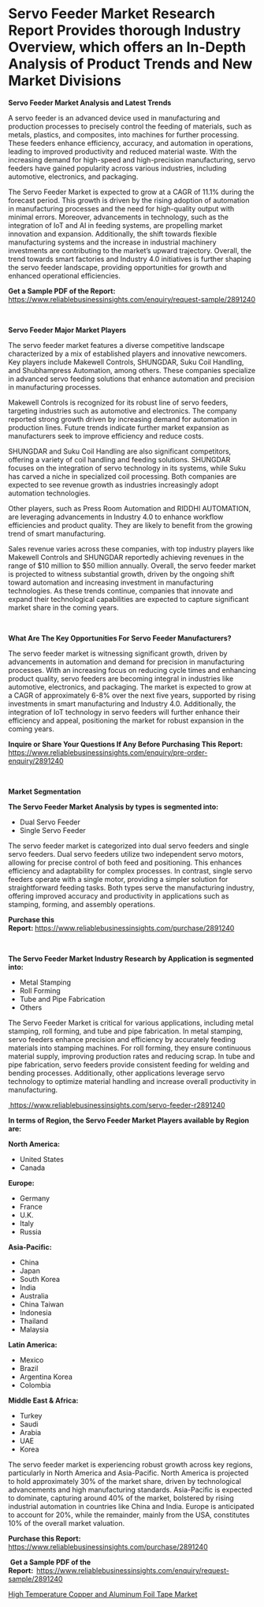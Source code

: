<p><h1>Servo Feeder Market Research Report Provides thorough Industry Overview, which offers an In-Depth Analysis of Product Trends and New Market Divisions</h1></p><p><strong>Servo Feeder Market Analysis and Latest Trends</strong></p>
<p><p>A servo feeder is an advanced device used in manufacturing and production processes to precisely control the feeding of materials, such as metals, plastics, and composites, into machines for further processing. These feeders enhance efficiency, accuracy, and automation in operations, leading to improved productivity and reduced material waste. With the increasing demand for high-speed and high-precision manufacturing, servo feeders have gained popularity across various industries, including automotive, electronics, and packaging.</p><p>The Servo Feeder Market is expected to grow at a CAGR of 11.1% during the forecast period. This growth is driven by the rising adoption of automation in manufacturing processes and the need for high-quality output with minimal errors. Moreover, advancements in technology, such as the integration of IoT and AI in feeding systems, are propelling market innovation and expansion. Additionally, the shift towards flexible manufacturing systems and the increase in industrial machinery investments are contributing to the market’s upward trajectory. Overall, the trend towards smart factories and Industry 4.0 initiatives is further shaping the servo feeder landscape, providing opportunities for growth and enhanced operational efficiencies.</p></p>
<p><strong>Get a Sample PDF of the Report:&nbsp;</strong> <a href="https://www.reliablebusinessinsights.com/enquiry/request-sample/2891240?utm_campaign=3455&utm_medium=2&utm_source=Github&utm_content=ia&utm_term=14032025&utm_id=servo-feeder">https://www.reliablebusinessinsights.com/enquiry/request-sample/2891240</a></p>
<p>&nbsp;</p>
<p><strong>Servo Feeder Major Market Players</strong></p>
<p><p>The servo feeder market features a diverse competitive landscape characterized by a mix of established players and innovative newcomers. Key players include Makewell Controls, SHUNGDAR, Suku Coil Handling, and Shubhampress Automation, among others. These companies specialize in advanced servo feeding solutions that enhance automation and precision in manufacturing processes.</p><p>Makewell Controls is recognized for its robust line of servo feeders, targeting industries such as automotive and electronics. The company reported strong growth driven by increasing demand for automation in production lines. Future trends indicate further market expansion as manufacturers seek to improve efficiency and reduce costs.</p><p>SHUNGDAR and Suku Coil Handling are also significant competitors, offering a variety of coil handling and feeding solutions. SHUNGDAR focuses on the integration of servo technology in its systems, while Suku has carved a niche in specialized coil processing. Both companies are expected to see revenue growth as industries increasingly adopt automation technologies.</p><p>Other players, such as Press Room Automation and RIDDHI AUTOMATION, are leveraging advancements in Industry 4.0 to enhance workflow efficiencies and product quality. They are likely to benefit from the growing trend of smart manufacturing.</p><p>Sales revenue varies across these companies, with top industry players like Makewell Controls and SHUNGDAR reportedly achieving revenues in the range of $10 million to $50 million annually. Overall, the servo feeder market is projected to witness substantial growth, driven by the ongoing shift toward automation and increasing investment in manufacturing technologies. As these trends continue, companies that innovate and expand their technological capabilities are expected to capture significant market share in the coming years.</p></p>
<p>&nbsp;</p>
<p><strong>What Are The Key Opportunities For Servo Feeder Manufacturers?</strong></p>
<p><p>The servo feeder market is witnessing significant growth, driven by advancements in automation and demand for precision in manufacturing processes. With an increasing focus on reducing cycle times and enhancing product quality, servo feeders are becoming integral in industries like automotive, electronics, and packaging. The market is expected to grow at a CAGR of approximately 6-8% over the next five years, supported by rising investments in smart manufacturing and Industry 4.0. Additionally, the integration of IoT technology in servo feeders will further enhance their efficiency and appeal, positioning the market for robust expansion in the coming years.</p></p>
<p><strong>Inquire or Share Your Questions If Any Before Purchasing This Report:</strong> <a href="https://www.reliablebusinessinsights.com/enquiry/pre-order-enquiry/2891240?utm_campaign=3455&utm_medium=2&utm_source=Github&utm_content=ia&utm_term=14032025&utm_id=servo-feeder">https://www.reliablebusinessinsights.com/enquiry/pre-order-enquiry/2891240</a></p>
<p>&nbsp;</p>
<p><strong>Market Segmentation</strong></p>
<p><strong>The Servo Feeder Market Analysis by types is segmented into:</strong></p>
<p><ul><li>Dual Servo Feeder</li><li>Single Servo Feeder</li></ul></p>
<p><p>The servo feeder market is categorized into dual servo feeders and single servo feeders. Dual servo feeders utilize two independent servo motors, allowing for precise control of both feed and positioning. This enhances efficiency and adaptability for complex processes. In contrast, single servo feeders operate with a single motor, providing a simpler solution for straightforward feeding tasks. Both types serve the manufacturing industry, offering improved accuracy and productivity in applications such as stamping, forming, and assembly operations.</p></p>
<p><strong>Purchase this Report:&nbsp;</strong><a href="https://www.reliablebusinessinsights.com/purchase/2891240?utm_campaign=3455&utm_medium=2&utm_source=Github&utm_content=ia&utm_term=14032025&utm_id=servo-feeder">https://www.reliablebusinessinsights.com/purchase/2891240</a></p>
<p>&nbsp;</p>
<p><strong>The Servo Feeder Market Industry Research by Application is segmented into:</strong></p>
<p><ul><li>Metal Stamping</li><li>Roll Forming</li><li>Tube and Pipe Fabrication</li><li>Others</li></ul></p>
<p><p>The Servo Feeder Market is critical for various applications, including metal stamping, roll forming, and tube and pipe fabrication. In metal stamping, servo feeders enhance precision and efficiency by accurately feeding materials into stamping machines. For roll forming, they ensure continuous material supply, improving production rates and reducing scrap. In tube and pipe fabrication, servo feeders provide consistent feeding for welding and bending processes. Additionally, other applications leverage servo technology to optimize material handling and increase overall productivity in manufacturing.</p></p>
<p><a href="https://www.reliablebusinessinsights.com/servo-feeder-r2891240?utm_campaign=3455&utm_medium=2&utm_source=Github&utm_content=ia&utm_term=14032025&utm_id=servo-feeder">&nbsp;https://www.reliablebusinessinsights.com/servo-feeder-r2891240</a></p>
<p><strong>In terms of Region, the Servo Feeder Market Players available by Region are:</strong></p>
<p>
    <p> <strong> North America: </strong>
        <ul>
            <li>United States</li>
            <li>Canada</li>
        </ul>
        </p> 
    <p> <strong> Europe: </strong>
        <ul>
            <li>Germany</li>
            <li>France</li>
            <li>U.K.</li>
            <li>Italy</li>
            <li>Russia</li>
        </ul>
        </p> 
    <p> <strong> Asia-Pacific: </strong>
        <ul>
            <li>China</li>
            <li>Japan</li>
            <li>South Korea</li>
            <li>India</li>
            <li>Australia</li>
            <li>China Taiwan</li>
            <li>Indonesia</li>
            <li>Thailand</li>
            <li>Malaysia</li>
        </ul>
        </p> 
    <p> <strong> Latin America: </strong>
        <ul>
            <li>Mexico</li>
            <li>Brazil</li>
            <li>Argentina Korea</li>
            <li>Colombia</li>
        </ul>
        </p> 
    <p> <strong> Middle East & Africa: </strong>
        <ul>
            <li>Turkey</li>
            <li>Saudi</li>
            <li>Arabia</li>
            <li>UAE</li>
            <li>Korea</li>
        </ul>
    </p>
    </p>
<p><p>The servo feeder market is experiencing robust growth across key regions, particularly in North America and Asia-Pacific. North America is projected to hold approximately 30% of the market share, driven by technological advancements and high manufacturing standards. Asia-Pacific is expected to dominate, capturing around 40% of the market, bolstered by rising industrial automation in countries like China and India. Europe is anticipated to account for 20%, while the remainder, mainly from the USA, constitutes 10% of the overall market valuation.</p></p>
<p><strong>Purchase this Report: </strong><a href="https://www.reliablebusinessinsights.com/purchase/2891240?utm_campaign=3455&utm_medium=2&utm_source=Github&utm_content=ia&utm_term=14032025&utm_id=servo-feeder">https://www.reliablebusinessinsights.com/purchase/2891240</a></p>
<p>&nbsp;<strong>Get a Sample PDF of the Report:&nbsp;&nbsp;</strong><a href="https://www.reliablebusinessinsights.com/enquiry/request-sample/2891240?utm_campaign=3455&utm_medium=2&utm_source=Github&utm_content=ia&utm_term=14032025&utm_id=servo-feeder">https://www.reliablebusinessinsights.com/enquiry/request-sample/2891240</a></p>
<p><strong></strong></p>
<p><p><a href="https://github.com/celpabembes/Market-Research-Report-List-1/blob/main/high-temperature-copper-and-aluminum-foil-tape-market.md?utm_campaign=3455&utm_medium=2&utm_source=Github&utm_content=ia&utm_term=14032025&utm_id=servo-feeder">High Temperature Copper and Aluminum Foil Tape Market</a></p></p>